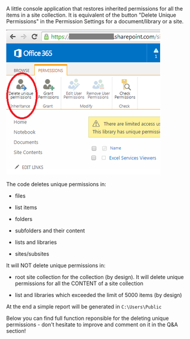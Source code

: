 A little console application that restores inherited permissions for all the items in a site collection. It is equivalent of the button "Delete Unique Permissions" in the Permission Settings for a document/library or a site.

<img src="../Delete all unique permissions in site/DeleteUniki.png">

The code deletes unique permissions in:

- files

- list items

- folders

- subfolders and their content

- lists and libraries

- sites/subsites

 

It will NOT delete unique permissions in:

- root site collection for the collection  (by design). It will delete unique permissions for all the CONTENT of a site collection

- list and libraries which exceeded the limit of 5000 items (by design)

 

 

 

At the end a simple report will be generated in ```C:\Users\Public```

 

Below you can find full function reponsible for the deleting unique permissions - don't hesitate to improve and comment on it in the Q&A section!
